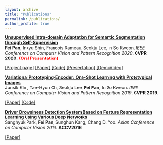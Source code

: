 ```yaml
---
layout: archive
title: "Publications"
permalink: /publications/
author_profile: true
---
```


<b>[Unsupervised Intra-domain Adaptation for Semantic Segmentation through Self-Supervision](http://feipan664.github.io/publications/2020-intrada)</b>  <br> <b>Fei Pan</b>, Inkyu Shin, Francois Rameau, Seokju Lee, In So Kweon.
<i>IEEE Conference on Computer Vision and Pattern Recognition 2020</i>. <b>CVPR 2020</b>. <b><span style="color:red">(Oral Presentation)</span></b>
 
 [[Project page]](https://feipan664.github.io/IntraDA/) [[Paper]](https://arxiv.org/pdf/2004.07703.pdf)  [[Code]](https://github.com/feipan664/IntraDA.git) [[Presentation]](https://youtu.be/x1KLka4iQlo) [[DemoVideo]](https://youtu.be/Cy71aWeHQe4)


<b>[Variational Prototyping-Encoder: One-Shot Learning with Prototypical Images](http://feipan664.github.io/publications/2019-vpe)</b>  <br> Junsik Kim, Tae-Hyun Oh, Seokju Lee, <b>Fei Pan</b>, In So Kweon.
<i>IEEE Conference on Computer Vision and Pattern Recognition 2019</i>. <b>CVPR 2019</b>.
  
[[Paper]](https://arxiv.org/pdf/1904.08482.pdf) [[Code]](https://github.com/mibastro/VPE)


<b>[Driver Drowsiness Detection System Based on Feature Representation Learning Using Various Deep Networks](http://feipan664.github.io/publications/2016-drowsiness)</b>  <br> Sanghyuk Park, <b>Fei Pan</b>, Sunghun Kang, Chang D. Yoo.
<i>Asian Conference on Computer Vision 2016</i>. <b>ACCV2016</b>.
 
[[Paper]](https://link.springer.com/chapter/10.1007/978-3-319-54526-4_12)

